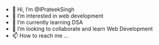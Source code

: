 - 👋 Hi, I’m @IPrateekSingh
- 👀 I’m interested in web development
- 🌱 I’m currently learning DSA
- 💞️ I’m looking to collaborate and learn Web Development
- 📫 How to reach me ...

<!---
IPrateekSingh/IPrateekSingh is a ✨ special ✨ repository because its `README.md` (this file) appears on your GitHub profile.
You can click the Preview link to take a look at your changes.
--->
